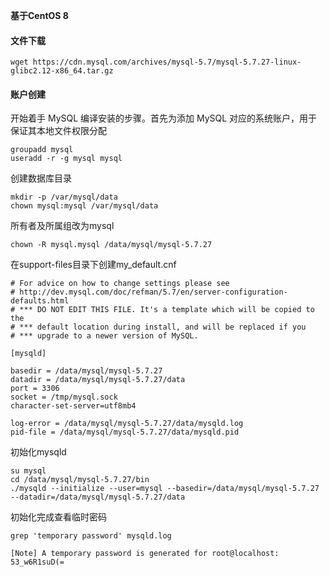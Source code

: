 **基于CentOS 8** 

#### 文件下载

```shell
wget https://cdn.mysql.com/archives/mysql-5.7/mysql-5.7.27-linux-glibc2.12-x86_64.tar.gz
```





#### 账户创建

开始着手 MySQL 编译安装的步骤。首先为添加 MySQL 对应的系统账户，用于保证其本地文件权限分配

```shell
groupadd mysql
useradd -r -g mysql mysql
```

创建数据库目录

```shell
mkdir -p /var/mysql/data
chown mysql:mysql /var/mysql/data
```

所有者及所属组改为mysql

```
chown -R mysql.mysql /data/mysql/mysql-5.7.27
```

在support-files目录下创建my_default.cnf

```properties
# For advice on how to change settings please see
# http://dev.mysql.com/doc/refman/5.7/en/server-configuration-defaults.html
# *** DO NOT EDIT THIS FILE. It's a template which will be copied to the
# *** default location during install, and will be replaced if you
# *** upgrade to a newer version of MySQL.

[mysqld]

basedir = /data/mysql/mysql-5.7.27
datadir = /data/mysql/mysql-5.7.27/data
port = 3306
socket = /tmp/mysql.sock
character-set-server=utf8mb4

log-error = /data/mysql/mysql-5.7.27/data/mysqld.log
pid-file = /data/mysql/mysql-5.7.27/data/mysqld.pid
```

初始化mysqld

```shell
su mysql
cd /data/mysql/mysql-5.7.27/bin
./mysqld --initialize --user=mysql --basedir=/data/mysql/mysql-5.7.27 --datadir=/data/mysql/mysql-5.7.27/data
```

初始化完成查看临时密码

```shell
grep 'temporary password' mysqld.log

[Note] A temporary password is generated for root@localhost: 53_w6R1suD(=
```

